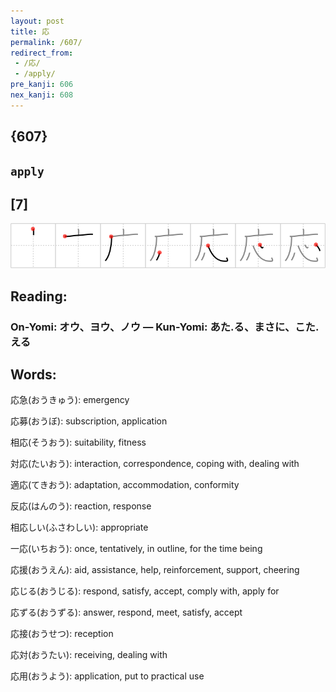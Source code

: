 ```yaml
---
layout: post
title: 応
permalink: /607/
redirect_from:
 - /応/
 - /apply/
pre_kanji: 606
nex_kanji: 608
---
```


## {607}

## `apply`

## [7]

<div class="stroke"><img src="../images/E5BF9C.png" /></div>

## Reading:

### On-Yomi: オウ、ヨウ、ノウ &mdash; Kun-Yomi: あた.る、まさに、こた.える

## Words:

応急(おうきゅう): emergency

応募(おうぼ): subscription, application

相応(そうおう): suitability, fitness

対応(たいおう): interaction, correspondence, coping with, dealing with

適応(てきおう): adaptation, accommodation, conformity

反応(はんのう): reaction, response

相応しい(ふさわしい): appropriate

一応(いちおう): once, tentatively, in outline, for the time being

応援(おうえん): aid, assistance, help, reinforcement, support, cheering

応じる(おうじる): respond, satisfy, accept, comply with, apply for

応ずる(おうずる): answer, respond, meet, satisfy, accept

応接(おうせつ): reception

応対(おうたい): receiving, dealing with

応用(おうよう): application, put to practical use
